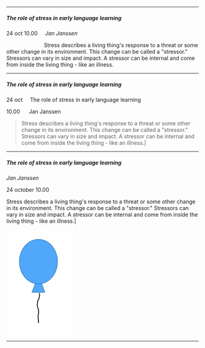
---

##### The role of stress in early language learning

24 oct 10.00 &nbsp;&nbsp;&nbsp; *Jan Janssen*

&nbsp; &nbsp; &nbsp; &nbsp; &nbsp; &nbsp; &nbsp; &nbsp; &nbsp; &nbsp; &nbsp; &nbsp; &nbsp;Stress describes a living thing's response to a threat or some other change in its environment. This change can be called a "stressor." Stressors can vary in size and impact. A stressor can be internal and come from inside the living thing - like an illness.

---

##### The role of stress in early language learning

24 oct &nbsp;&nbsp;&nbsp; The role of stress in early language learning

10.00 &nbsp; &nbsp; &nbsp;Jan Janssen

>Stress describes a living thing's response to a threat or some other change in its environment. This change can be called a "stressor." Stressors can vary in size and impact. A stressor can be internal and come from inside the living thing - like an illness.|

---

##### The role of stress in early language learning

*Jan Janssen*

24 october 10.00 <!-- Do we need date and time in here? Date can be a header for all abstracts on that day, but what about time? -->

Stress describes a living thing's response to a threat or some other change in its environment. This change can be called a "stressor." Stressors can vary in size and impact. A stressor can be internal and come from inside the living thing - like an illness.|



![insert table/figure here](./balloon_blue.jpg)

---



